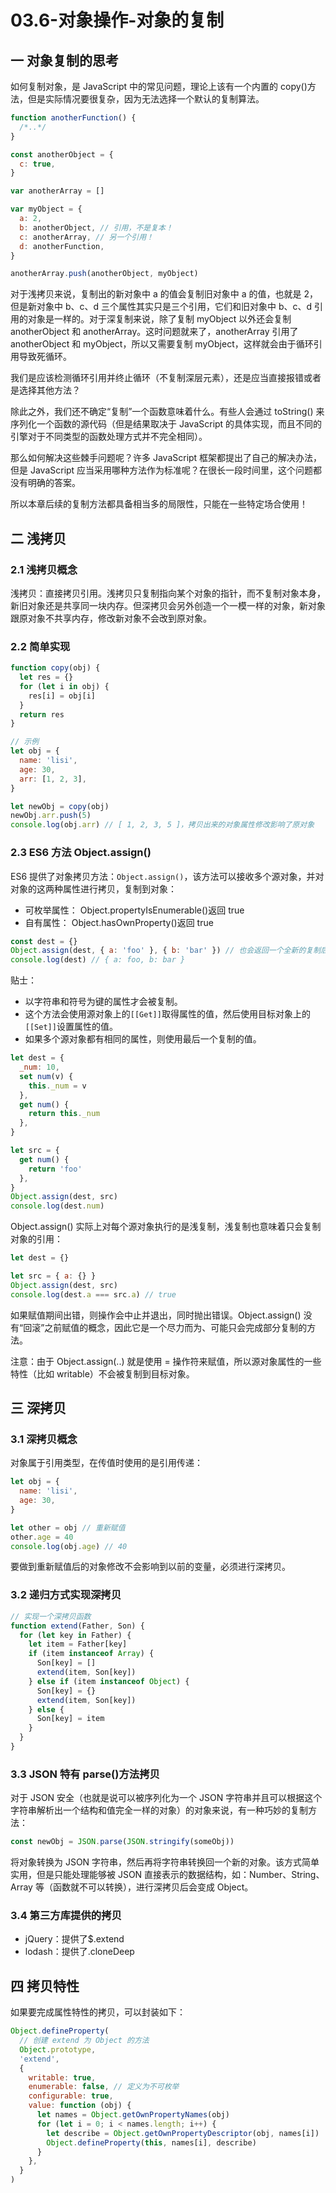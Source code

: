 # 03.6-对象操作-对象的复制

## 一 对象复制的思考

如何复制对象，是 JavaScript 中的常见问题，理论上该有一个内置的 copy()方法，但是实际情况要很复杂，因为无法选择一个默认的复制算法。

```js
function anotherFunction() {
  /*..*/
}

const anotherObject = {
  c: true,
}

var anotherArray = []

var myObject = {
  a: 2,
  b: anotherObject, // 引用，不是复本！
  c: anotherArray, // 另一个引用！
  d: anotherFunction,
}

anotherArray.push(anotherObject, myObject)
```

对于浅拷贝来说，复制出的新对象中 a 的值会复制旧对象中 a 的值，也就是 2，但是新对象中 b、c、d 三个属性其实只是三个引用，它们和旧对象中 b、c、d 引用的对象是一样的。对于深复制来说，除了复制 myObject 以外还会复制 anotherObject 和 anotherArray。这时问题就来了，anotherArray 引用了 anotherObject 和 myObject，所以又需要复制 myObject，这样就会由于循环引用导致死循环。

我们是应该检测循环引用并终止循环（不复制深层元素），还是应当直接报错或者是选择其他方法？

除此之外，我们还不确定“复制”一个函数意味着什么。有些人会通过 toString() 来序列化一个函数的源代码（但是结果取决于 JavaScript 的具体实现，而且不同的引擎对于不同类型的函数处理方式并不完全相同）。

那么如何解决这些棘手问题呢？许多 JavaScript 框架都提出了自己的解决办法，但是 JavaScript 应当采用哪种方法作为标准呢？在很长一段时间里，这个问题都没有明确的答案。

所以本章后续的复制方法都具备相当多的局限性，只能在一些特定场合使用！

## 二 浅拷贝

### 2.1 浅拷贝概念

浅拷贝：直接拷贝引用。浅拷贝只复制指向某个对象的指针，而不复制对象本身，新旧对象还是共享同一块内存。但深拷贝会另外创造一个一模一样的对象，新对象跟原对象不共享内存，修改新对象不会改到原对象。

### 2.2 简单实现

```js
function copy(obj) {
  let res = {}
  for (let i in obj) {
    res[i] = obj[i]
  }
  return res
}

// 示例
let obj = {
  name: 'lisi',
  age: 30,
  arr: [1, 2, 3],
}

let newObj = copy(obj)
newObj.arr.push(5)
console.log(obj.arr) // [ 1, 2, 3, 5 ]，拷贝出来的对象属性修改影响了原对象
```

### 2.3 ES6 方法 Object.assign()

ES6 提供了对象拷贝方法：`Object.assign()`，该方法可以接收多个源对象，并对对象的这两种属性进行拷贝，复制到对象：

- 可枚举属性： Object.propertyIsEnumerable()返回 true
- 自有属性： Object.hasOwnProperty()返回 true

```js
const dest = {}
Object.assign(dest, { a: 'foo' }, { b: 'bar' }) // 也会返回一个全新的复制后的对象
console.log(dest) // { a: foo, b: bar }
```

贴士：

- 以字符串和符号为键的属性才会被复制。
- 这个方法会使用源对象上的`[[Get]]`取得属性的值，然后使用目标对象上的`[[Set]]`设置属性的值。
- 如果多个源对象都有相同的属性，则使用最后一个复制的值。

```js
let dest = {
  _num: 10,
  set num(v) {
    this._num = v
  },
  get num() {
    return this._num
  },
}

let src = {
  get num() {
    return 'foo'
  },
}
Object.assign(dest, src)
console.log(dest.num)
```

Object.assign() 实际上对每个源对象执行的是浅复制，浅复制也意味着只会复制对象的引用：

```js
let dest = {}

let src = { a: {} }
Object.assign(dest, src)
console.log(dest.a === src.a) // true
```

如果赋值期间出错，则操作会中止并退出，同时抛出错误。Object.assign() 没有“回滚”之前赋值的概念，因此它是一个尽力而为、可能只会完成部分复制的方法。

注意：由于 Object.assign(..) 就是使用 = 操作符来赋值，所以源对象属性的一些特性（比如 writable）不会被复制到目标对象。

## 三 深拷贝

### 3.1 深拷贝概念

对象属于引用类型，在传值时使用的是引用传递：

```js
let obj = {
  name: 'lisi',
  age: 30,
}

let other = obj // 重新赋值
other.age = 40
console.log(obj.age) // 40
```

要做到重新赋值后的对象修改不会影响到以前的变量，必须进行深拷贝。

### 3.2 递归方式实现深拷贝

```js
// 实现一个深拷贝函数
function extend(Father, Son) {
  for (let key in Father) {
    let item = Father[key]
    if (item instanceof Array) {
      Son[key] = []
      extend(item, Son[key])
    } else if (item instanceof Object) {
      Son[key] = {}
      extend(item, Son[key])
    } else {
      Son[key] = item
    }
  }
}
```

### 3.3 JSON 特有 parse()方法拷贝

对于 JSON 安全（也就是说可以被序列化为一个 JSON 字符串并且可以根据这个字符串解析出一个结构和值完全一样的对象）的对象来说，有一种巧妙的复制方法：

```js
const newObj = JSON.parse(JSON.stringify(someObj))
```

将对象转换为 JSON 字符串，然后再将字符串转换回一个新的对象。该方式简单实用，但是只能处理能够被 JSON 直接表示的数据结构，如：Number、String、Array 等（函数就不可以转换），进行深拷贝后会变成 Object。

### 3.4 第三方库提供的拷贝

- jQuery：提供了\$.extend
- lodash：提供了.cloneDeep

## 四 拷贝特性

如果要完成属性特性的拷贝，可以封装如下：

```js
Object.defineProperty(
  // 创建 extend 为 Object 的方法
  Object.prototype,
  'extend',
  {
    writable: true,
    enumerable: false, // 定义为不可枚举
    configurable: true,
    value: function (obj) {
      let names = Object.getOwnPropertyNames(obj)
      for (let i = 0; i < names.length; i++) {
        let describe = Object.getOwnPropertyDescriptor(obj, names[i])
        Object.defineProperty(this, names[i], describe)
      }
    },
  }
)
```
